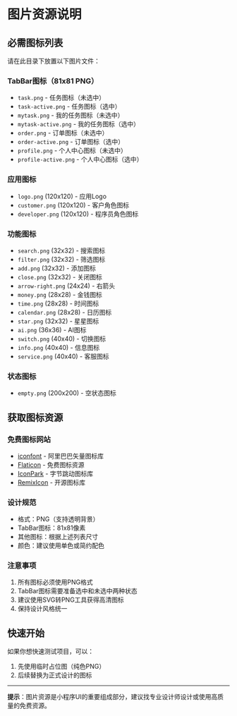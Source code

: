 # 图片资源说明

## 必需图标列表

请在此目录下放置以下图片文件：

### TabBar图标（81x81 PNG）
- `task.png` - 任务图标（未选中）
- `task-active.png` - 任务图标（选中）
- `mytask.png` - 我的任务图标（未选中）
- `mytask-active.png` - 我的任务图标（选中）
- `order.png` - 订单图标（未选中）
- `order-active.png` - 订单图标（选中）
- `profile.png` - 个人中心图标（未选中）
- `profile-active.png` - 个人中心图标（选中）

### 应用图标
- `logo.png` (120x120) - 应用Logo
- `customer.png` (120x120) - 客户角色图标
- `developer.png` (120x120) - 程序员角色图标

### 功能图标
- `search.png` (32x32) - 搜索图标
- `filter.png` (32x32) - 筛选图标
- `add.png` (32x32) - 添加图标
- `close.png` (32x32) - 关闭图标
- `arrow-right.png` (24x24) - 右箭头
- `money.png` (28x28) - 金钱图标
- `time.png` (28x28) - 时间图标
- `calendar.png` (28x28) - 日历图标
- `star.png` (32x32) - 星星图标
- `ai.png` (36x36) - AI图标
- `switch.png` (40x40) - 切换图标
- `info.png` (40x40) - 信息图标
- `service.png` (40x40) - 客服图标

### 状态图标
- `empty.png` (200x200) - 空状态图标

## 获取图标资源

### 免费图标网站
- [iconfont](https://www.iconfont.cn/) - 阿里巴巴矢量图标库
- [Flaticon](https://www.flaticon.com/) - 免费图标资源
- [IconPark](https://iconpark.oceanengine.com/) - 字节跳动图标库
- [RemixIcon](https://remixicon.com/) - 开源图标库

### 设计规范
- 格式：PNG（支持透明背景）
- TabBar图标：81x81像素
- 其他图标：根据上述列表尺寸
- 颜色：建议使用单色或简约配色

### 注意事项
1. 所有图标必须使用PNG格式
2. TabBar图标需要准备选中和未选中两种状态
3. 建议使用SVG转PNG工具获得高清图标
4. 保持设计风格统一

## 快速开始

如果你想快速测试项目，可以：
1. 先使用临时占位图（纯色PNG）
2. 后续替换为正式设计的图标

---

**提示**：图片资源是小程序UI的重要组成部分，建议找专业设计师设计或使用高质量的免费资源。


